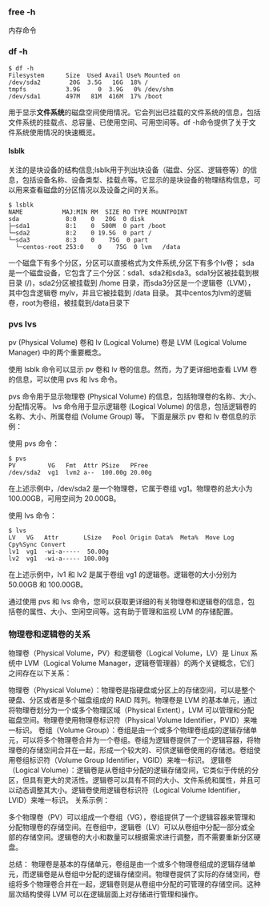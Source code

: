 ### free -h

内存命令

### df -h
```perforce
$ df -h
Filesystem      Size  Used Avail Use% Mounted on
/dev/sda2        20G  3.5G   16G  18% /
tmpfs           3.9G     0  3.9G   0% /dev/shm
/dev/sda1       497M   81M  416M  17% /boot
```
用于显示**文件系统**的磁盘空间使用情况。它会列出已挂载的文件系统的信息，包括文件系统的挂载点、总容量、已使用空间、可用空间等。df -h命令提供了关于文件系统使用情况的快速概览。

#### lsblk

关注的是块设备的结构信息;lsblk用于列出块设备（磁盘、分区、逻辑卷等）的信息，包括设备名称、设备类型、挂载点等。它显示的是块设备的物理结构信息，可以用来查看磁盘的分区情况以及设备之间的关系。

```perforce
$ lsblk
NAME           MAJ:MIN RM  SIZE RO TYPE MOUNTPOINT
sda             8:0    0   20G  0 disk 
├─sda1          8:1    0  500M  0 part /boot
└─sda2          8:2    0 19.5G  0 part /
└─sda3          8:3    0    75G  0 part  
  └─centos-root 253:0    0    75G  0 lvm   /data
```
一个磁盘下有多个分区，分区可以直接格式为文件系统,分区下有多个lv卷；
sda是一个磁盘设备，它包含了三个分区：sda1、sda2和sda3。sda1分区被挂载到根目录 (/)，sda2分区被挂载到 /home 目录，而sda3分区是一个逻辑卷（LVM），其中包含逻辑卷 mylv，并且它被挂载到 /data 目录。
其中centos为lvm的逻辑卷，root为卷组，被挂载到/data目录下

### pvs  lvs
pv (Physical Volume) 卷和 lv (Logical Volume) 卷是 LVM (Logical Volume Manager) 中的两个重要概念。

使用 lsblk 命令可以显示 pv 卷和 lv 卷的信息。然而，为了更详细地查看 LVM 卷的信息，可以使用 pvs 和 lvs 命令。

pvs 命令用于显示物理卷 (Physical Volume) 的信息，包括物理卷的名称、大小、分配情况等。
lvs 命令用于显示逻辑卷 (Logical Volume) 的信息，包括逻辑卷的名称、大小、所属卷组 (Volume Group) 等。
下面是展示 pv 卷和 lv 卷信息的示例：

使用 pvs 命令：
```perforce
$ pvs
PV         VG   Fmt  Attr PSize   PFree
/dev/sda2  vg1  lvm2 a--  100.00g 20.00g
```
在上述示例中，/dev/sda2 是一个物理卷，它属于卷组 vg1。物理卷的总大小为 100.00GB，可用空间为 20.00GB。

使用 lvs 命令：
```perforce
$ lvs
LV   VG   Attr       LSize   Pool Origin Data%  Meta%  Move Log Cpy%Sync Convert
lv1  vg1  -wi-a-----  50.00g                                                    
lv2  vg1  -wi-a----- 100.00g
```
在上述示例中，lv1 和 lv2 是属于卷组 vg1 的逻辑卷。逻辑卷的大小分别为 50.00GB 和 100.00GB。

通过使用 pvs 和 lvs 命令，您可以获取更详细的有关物理卷和逻辑卷的信息，包括卷的属性、大小、空闲空间等。这有助于管理和监视 LVM 的存储配置。

### 物理卷和逻辑卷的关系

物理卷（Physical Volume，PV）和逻辑卷（Logical Volume，LV）是 Linux 系统中 LVM（Logical Volume Manager，逻辑卷管理器）的两个关键概念，它们之间存在以下关系：

物理卷（Physical Volume）：物理卷是指硬盘或分区上的存储空间，可以是整个硬盘、分区或者是多个磁盘组成的 RAID 阵列。物理卷是 LVM 的基本单元，通过将物理卷划分为一个或多个物理区域（Physical Extent），LVM 可以管理和分配磁盘空间。物理卷使用物理卷标识符（Physical Volume Identifier，PVID）来唯一标识。
卷组（Volume Group）：卷组是由一个或多个物理卷组成的逻辑存储单元，可以将多个物理卷合并为一个卷组。卷组为逻辑卷提供了一个逻辑容器，将物理卷的存储空间合并在一起，形成一个较大的、可供逻辑卷使用的存储池。卷组使用卷组标识符（Volume Group Identifier，VGID）来唯一标识。
逻辑卷（Logical Volume）：逻辑卷是从卷组中分配的逻辑存储空间，它类似于传统的分区，但具有更大的灵活性。逻辑卷可以具有不同的大小、文件系统和属性，并且可以动态调整其大小。逻辑卷使用逻辑卷标识符（Logical Volume Identifier，LVID）来唯一标识。
关系示例：

多个物理卷（PV）可以组成一个卷组（VG），卷组提供了一个逻辑容器来管理和分配物理卷的存储空间。在卷组中，逻辑卷（LV）可以从卷组中分配一部分或全部的存储空间。逻辑卷的大小和数量可以根据需求进行调整，而不需要重新分区硬盘。

总结：
物理卷是基本的存储单元，卷组是由一个或多个物理卷组成的逻辑存储单元，而逻辑卷是从卷组中分配的逻辑存储空间。物理卷提供了实际的存储空间，卷组将多个物理卷合并在一起，逻辑卷则是从卷组中分配的可管理的存储空间。这种层次结构使得 LVM 可以在逻辑层面上对存储进行管理和操作。